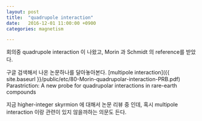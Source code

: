 ```yaml
---
layout: post
title:  "quadrupole interaction"
date:   2016-12-01 11:00:00 +0900
categories: magnetism

---
```


회의중 quadrupole interaction 이 나왔고,
Morin 과 Schmidt 의 reference를 받았다.

구글 검색해서 나온 논문하나를 달아놓아본다.
[multipole interaction]({{ site.baseurl }}/public/etc/80-Morin-quadrupolar-interaction-PRB.pdf) Parastriction: A new probe for quadrupolar interactions in rare-earth compounds


지금 higher-integer skyrmion 에 대해서 논문 리뷰 중 인데, 혹시 multipole interaction 이랑 관련이 있지 않을까하는 의문도 든다.
 
